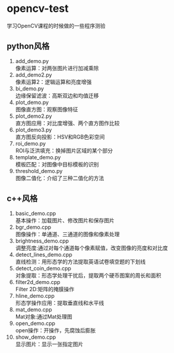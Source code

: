 # opencv-test
学习OpenCV课程的时候做的一些程序测验  
## python风格  
1. add_demo.py  
像素运算：对两张图片进行加减乘除  
2. add_demo2.py  
像素运算2：逻辑运算和亮度增强  
3. bi_demo.py  
边缘保留滤波：高斯双边和均值迁移  
4. plot_demo.py  
图像直方图：观察图像特征
5. plot_demo2.py  
直方图应用：对比度增强、两个直方图作比较  
6. plot_demo3.py  
直方图反向投影：HSV和RGB色彩空间  
7. roi_demo.py  
ROI与泛洪填充：换掉图片区域的某个部分    
8. template_demo.py  
模板匹配：对图像中目标模板的识别  
9. threshold_demo.py  
图像二值化：介绍了三种二值化的方法  
## c++风格 
1. basic_demo.cpp  
基本操作：加载图片、修改图片和保存图片    
2. bgr_demo.cpp  
图像操作：单通道、三通道的图像和像素处理      
3. brightness_demo.cpp  
调整亮度:通过对每个通道每个像素赋值，改变图像的亮度和对比度    
4. detect_lines_demo.cpp  
直线检测：用形态学的方法提取英语试卷填空题的下划线  
5. detect_coin_demo.cpp  
对象提取：形态学处理干扰后，提取两个硬币图案的周长和面积  
6. filter2d_demo.cpp  
Filter 2D:矩阵的掩膜操作  
7. hline_demo.cpp  
形态学操作应用：提取垂直线和水平线
8. mat_demo.cpp  
Mat对象:通过Mat处理图  
9. open_demo.cpp   
open操作：开操作，先腐蚀后膨胀  
10. show_demo.cpp  
显示图片：显示一张指定图片  

